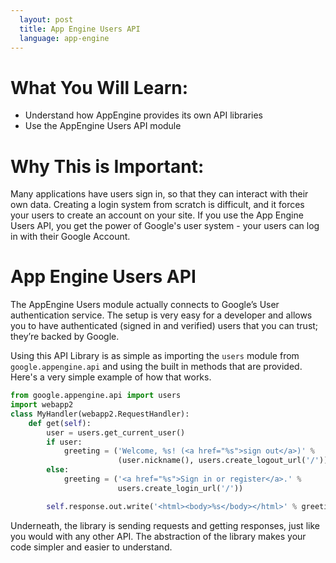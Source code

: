 ```yaml
---
  layout: post
  title: App Engine Users API
  language: app-engine
---
```


# What You Will Learn:
+ Understand how AppEngine provides its own API libraries
+ Use the AppEngine Users API module

# Why This is Important:
Many applications have users sign in, so that they can interact with their own data. Creating a login system from scratch is difficult, and it forces your users to create an account on your site. If you use the App Engine Users API, you get the power of Google's user system - your users can log in with their Google Account.

# App Engine Users API
The AppEngine Users module actually connects to Google’s User authentication service.  The setup is very easy for a developer and allows you to have authenticated (signed in and verified) users that you can trust; they’re backed by Google.

Using this API Library is as simple as importing the `users` module from `google.appengine.api` and using the built in methods that are provided. Here's a very simple example of how that works.

```python
from google.appengine.api import users
import webapp2
class MyHandler(webapp2.RequestHandler):
    def get(self):
        user = users.get_current_user()
        if user:
            greeting = ('Welcome, %s! (<a href="%s">sign out</a>)' %
                        (user.nickname(), users.create_logout_url('/')))
        else:
            greeting = ('<a href="%s">Sign in or register</a>.' %
                        users.create_login_url('/'))

        self.response.out.write('<html><body>%s</body></html>' % greeting)
```

Underneath, the library is sending requests and getting responses, just like you would with any other API. The abstraction of the library makes your code simpler and easier to understand.
